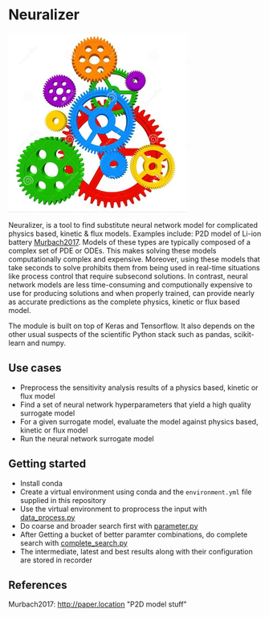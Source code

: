 Neuralizer
==========

![Neuralizer logo](https://github.com/BeckResearchLab/Neuralizer/blob/organizer/Logo.png)

Neuralizer, is a tool to find substitute neural network model for complicated physics based, kinetic & flux models. Examples include: P2D model of Li-ion battery [Murbach2017](#Murbach2017). Models of these types are typically composed of a complex set of PDE or ODEs. This makes solving these models computationally complex and expensive.  Moreover, using these models that take seconds to solve prohibits them from being used in real-time situations like process control that require subsecond solutions. In contrast, neural network models are less time-consuming and computionally expensive to use for producing solutions and when properly trained, can provide nearly as accurate predictions as the complete physics, kinetic or flux based model.

The module is built on top of Keras and Tensorflow.  It also depends on the other usual suspects of the scientific Python stack such as pandas, scikit-learn and numpy.

Use cases
----------------
* Preprocess the sensitivity analysis results of a physics based, kinetic or flux model
* Find a set of neural network hyperparameters that yield a high quality surrogate model
* For a given surrogate model, evaluate the model against physics based, kinetic or flux model
* Run the neural network surrogate model

Getting started
-----------------
* Install conda
* Create a virtual environment using conda and the `environment.yml` file supplied in this repository
* Use the virtual environment to proprocess the input with [data_process.py](https://github.com/BeckResearchLab/Neuralizer/blob/organizer/model_create/data_process.py)
* Do coarse and broader  search first with [parameter.py](https://github.com/BeckResearchLab/Neuralizer/blob/organizer/model_create/parameter.py)
* After Getting a bucket of better paramter combinations, do complete search with [complete_search.py](https://github.com/BeckResearchLab/Neuralizer/blob/organizer/model_create/complete_search.py)
* The intermediate, latest and best results along with their configuration are stored in recorder


References
-----------------
<a name="Murbach2017">Murbach2017: http://paper.location "P2D model stuff"</a>

